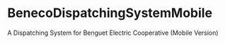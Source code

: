 # BenecoDispatchingSystemMobile
A Dispatching System for Benguet Electric Cooperative (Mobile Version)
